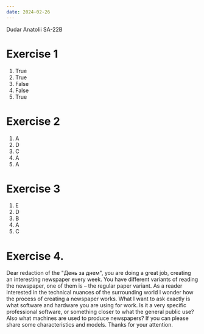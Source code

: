 ```yaml
---
date: 2024-02-26
---
```

Dudar Anatolii SA-22B
# Exercise 1
1. True
2. True
3. False
4. False
5. True
# Exercise 2
1. A
2. D
3. C
4. A
5. A
# Exercise 3
1. E
2. D
3. B
4. A
5. C
# Exercise 4.
Dear redaction of the "День за днем", you are doing a great job, creating an interesting newspaper every week. You have different variants of reading the newspaper, one of them is – the regular paper variant. As a reader interested in the technical nuances of the surrounding world I wonder how the process of creating a newspaper works. What I want to ask exactly is what software and hardware you are using for work. Is it a very specific professional software, or something closer to what the general public use? Also what machines are used to produce newspapers? If you can please share some characteristics and models. Thanks for your attention.